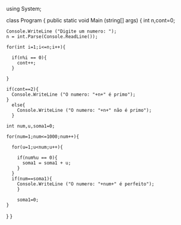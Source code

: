 using System;

class Program {
  public static void Main (string[] args) {
    int n,cont=0; 
    
    Console.WriteLine ("Digite um numero: ");
    n = int.Parse(Console.ReadLine());

    for(int i=1;i<=n;i++){

      if(n%i == 0){
        cont++;
      }
      
    }

    if(cont==2){
      Console.WriteLine ("O numero: "+n+" é primo");
    }
      else{
        Console.WriteLine ("O numero: "+n+" não é primo");
      }

    int num,u,soma1=0;

    for(num=1;num<=1000;num++){
      
      for(u=1;u<num;u++){
      
        if(num%u == 0){
          soma1 = soma1 + u;
        }
      }
      if(num==soma1){
        Console.WriteLine ("O numero: "+num+" é perfeito");
        }

        soma1=0;
    }
  }
}
